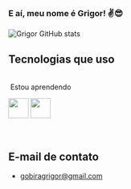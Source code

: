 ### E aí, meu nome é Grigor! ✌️😎



![Grigor GitHub stats](https://github-readme-stats.vercel.app/api?username=Irorgg&show_icons=true&theme=tokyonight)

## Tecnologias que uso

<div style="display: inline block"><br/>
  <img align="center" alt="" src=""/>
  Estou aprendendo

<img loading="lazy" src="https://cdn.jsdelivr.net/gh/devicons/devicon/icons/java/java-original.svg" width="40" height="40"/> <img loading="lazy" src="https://cdn.jsdelivr.net/gh/devicons/devicon/icons/linux/linux-original.svg" width="40" height="40"/>
</div><br/>



## E-mail de contato
- gobiragrigor@gmail.com

